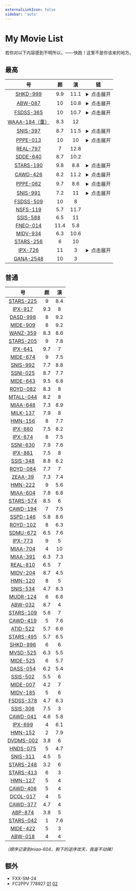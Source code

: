 ```yaml
---
externalLinkIcon: false
sidebar: 'auto'
---
```

# My Movie List
<div class="subtitle">若你对以下内容感到不明所以，——快跑！这里不是你该来的地方。</div>

## 最高
|号|颜|演|链|
| :--: | :--: | :--: | :--: |
|[SHKD-999](https://jable.tv/videos/shkd-999/)|9.9|11.1|<details><summary>点击展开</summary><p>magnet:?xt=urn:btih:210B775C018A5D487B1315A3DD2A3BD597DF59EA</p></details>|
|[ABW-087](https://www2.javhdporn.net/video/ABW-087/)|10|10.8|<details><summary>点击展开</summary><p>magnet:?xt=urn:btih:c8478e3aa5a20c599cd48638fb8faa02206a6d65</p></details>|
|[FSDSS-365](https://www2.javhdporn.net/video/FSDSS-365c/)|10|10.7|<details><summary>点击展开</summary><p>magnet:?xt=urn:btih:d43c655cb761cd2fab0a0df093a9c1e663cb6d5f</p></details>|
|[WAAA-184（重）](https://jable.tv/videos/waaa-184/)|8.3|12|
|[SNIS-397](https://www2.javhdporn.net/video/SNIS-397/)|8.7|11.5|<details><summary>点击展开</summary><p>magnet:?xt=urn:btih:11CAC397D8B472DCADD6DD7F58988D443D511B8C</p></details>|
|[PPPE-013](https://www2.javhdporn.net/video/PPPE-013c/)|10|10|<details><summary>点击展开</summary><p>magnet:?xt=urn:btih:484d3db110d9c7d8a47ff1f5e53433db32e58eba</p></details>|
|[REAL-797](https://tktube.com/videos/141768/real-797/)|7|12.8|
|[SDDE-640](https://missav.com/en/sdde-640)|8.7|10.2|
|[STARS-190](https://www2.javhdporn.net/video/STARS-190/)|9.8|8.8|<details><summary>点击展开</summary><p>magnet:?xt=urn:btih:b8197c436e07951dbe3a329fa7c2e1925cc003b4</p></details>|
|[CAWD-426](https://missav.com/cawd-426)|8.2|11.2|<details><summary>点击展开</summary><p>magnet:?xt=urn:btih:E49CBDB1DC6831BE08BB8119A348B6BCE23838B5</p></details>|
|[PPPE-062](https://www2.javhdporn.net/video/pppe-062)|9.7|8.6|<details><summary>点击展开</summary><p>magnet:?xt=urn:btih:9082F40E5DD827973FADA9D3583F6F766BC1107C</p></details>|
|[SNIS-991](https://www2.javhdporn.net/video/snis-991c)|7.2|11|<details><summary>点击展开</summary><p>magnet:?xt=urn:btih:1632088697942D97B912E7AAFE3B98A281AE7058</p></details>|
|[FSDSS-509](https://jable.tv/videos/fsdss-509/)|10|8|
|[NSFS-119](https://jable.tv/videos/nsfs-119/)|5.7|11.7|
|[SSIS-588](https://missav.com/ssis-588)|6.5|11|
|[FNEO-014](https://missav.com/fneo-014)|11.4|5.8|
|[MIDV-934](https://missav.com/mide-934)|6.3|10.6|
|[STARS-256](https://missav.com/stars-256)|6|10|
|[IPX-726](https://www2.javhdporn.net/video/ipx-726)|11|3|<details><summary>点击展开</summary><p>magnet:?xt=urn:btih:74ED6ED378FBD3B58224A057BF7B59E1298CB72A</p></details>|
|[GANA-2548](https://www5.javmost.com/GANA-2548/)|10|3|
## 普通

|号|颜|演|
| :--: | :--: | :--: |
|[STARS-225](https://njav.tv/en/v/stars-225-uncensored-leaked)|9|8.4|
|[IPX-917](https://www2.javhdporn.net/video/ipx-917/)|9.3|8|
|[DASD-998](https://www2.javhdporn.net/video/dasd-998c/)|8|9.2|
|[MIDE-909](https://www4.javhdporn.net/video/mide-909/)|8|9.2|
|[WANZ-359](https://www2.javhdporn.net/video/WANZ-359c/)|8.3|8.6|
|[STARS-205](https://missav.com/ja/stars-205)|9|7.8|
|[IPX-641](https://missav.com/cn/ipx-641)|9.7|7|
|[MIDE-674](https://missav.com/mide-674)|9|7.5|
|[SNIS-992](https://www2.javhdporn.net/video/snis-992/)|7.7|8.8|
|[SSNI-025](https://missav.com/ssni-025)|8.7|7.7|
|[MIDE-643](https://tktube.com/videos/28454/mide-643c2/)|9.5|6.8|
|[ROYD-082](https://www2.javhdporn.net/video/ROYD-082c/)|8.3|8|
|[MTALL-044](https://www2.javhdporn.net/video/mtall-044/)|8.2|8|
|[MIAA-648](https://www2.javhdporn.net/video/miaa-648/)|7.3|8.9|
|[MILK-137](https://jable.tv/videos/milk-137/)|7.9|8|
|[HMN-156](https://www2.javhdporn.net/video/hmn-156)|8|7.7|
|[IPX-660](https://missav.com/ipx-660)|7.5|8.2|
|[IPX-674](https://missav.com/cn/ipx-674)|8|7.5|
|[SSNI-630](https://missav.com/cn/ssni-630)|7.9|7.6|
|[IPX-881](https://www2.javhdporn.net/video/ipx-881)|7.5|8|
|[SSIS-348](https://www2.javhdporn.net/video/SSIS-348c/)|8.8|6.2|
|[ROYD-084](https://www2.javhdporn.net/video/ROYD-084c/)|7.7|7|
|[ZEAA-39](https://www2.javhdporn.net/video/zeaa-39)|7.3|7.4|
|[HMN-222](https://www2.javhdporn.net/video/hmn-222/)|9|5.6|
|[MIAA-604](https://www2.javhdporn.net/video/MIAA-604c/)|7.8|6.8|
|[STARS-574](https://www2.javhdporn.net/video/stars-574)|8.5|6|
|[CAWD-194](https://www2.javhdporn.net/video/cawd-194)|7|7.5|
|[SSPD-146](https://missav.com/sspd-146)|5.8|8.6|
|[ROYD-102](https://missav.com/royd-102)|8|6.3|
|[SDMU-672](https://missav.com/sdmu-672)|6.5|7.6|
|[IPX-773](https://www2.javhdporn.net/video/ipx-773/)|9|5|
|[MIAA-704](https://www2.javhdporn.net/video/miaa-704c)|4|10|
|[MIAA-391](https://www2.javhdporn.net/video/miaa-391)|6.3|7.3|
|[REAL-810](https://missav.com/real-810)|6.5|7|
|[MIDV-204](https://www2.javhdporn.net/video/midv-204c)|8.7|4.5|
|[HMN-120](https://www2.javhdporn.net/video/HMN-120c/)|8|5|
|[SNIS-534](https://missav.com/cn/snis-534)|4.7|8.3|
|[MUDR-124](https://www2.javhdporn.net/video/mudr-124c)|6|6.8|
|[ABW-032](https://missav.com/abw-032)|8.7|4|
|[STARS-109](https://missav.com/stars-109)|5.6|7|
|[CAWD-419](https://www2.javhdporn.net/video/cawd-419)|5|7.6|
|[ATID-522](https://www2.javhdporn.net/video/atid-522)|5.7|6.6|
|[STARS-495](https://www2.javhdporn.net/video/stars-495c/)|5.7|6.5|
|[SHKD-996](https://www2.javhdporn.net/video/shkd-996)|6|6|
|[MVSD-525](https://jable.tv/videos/mvsd-525/)|6.3|5.5|
|[MIDE-525](https://www2.javhdporn.net/video/mide-525)|6|5.7|
|[DASS-054](https://www2.javhdporn.net/video/dass-054c/)|6.2|5.4|
|[SSIS-502](https://www2.javhdporn.net/video/ssis-502)|5.5|6|
|[MIDE-007](https://missav.com/mide-007)|4.2|7|
|[MIDV-185](https://www2.javhdporn.net/video/midv-185)|5|6|
|[FSDSS-378](https://www2.javhdporn.net/video/fsdss-378/)|4.7|6.3|
|[SSIS-306](https://jable.tv/videos/ssis-306/)|7.5|3|
|[CAWD-041](https://www2.javhdporn.net/video/cawd-041)|4.6|5.8|
|[IPX-699](https://www2.javhdporn.net/video/ipx-699)|4|6.1|
|[HMN-152](https://www2.javhdporn.net/video/hmn-152c)|2|7.9|
|[DVDMS-002](https://missav.com/dvdms-002)|3.8|6|
|[HNDS-075](https://www2.javhdporn.net/video/HNDS-075c/)|5|4.7|
|[SNIS-311](https://missav.com/snis-311)|4.5|5|
|[STARS-248](https://www2.javhdporn.net/video/stars-248c)|3.2|6|
|[STARS-413](https://www2.javhdporn.net/video/stars-413c/)|6|3|
|[HMN-127](https://www2.javhdporn.net/video/HMN-127c/)|5|4|
|[CAWD-406](https://www2.javhdporn.net/video/cawd-406)|5|4|
|[DCOL-017](https://www2.javhdporn.net/video/dcol-017c)|4|5|
|[CAWD-377](https://www2.javhdporn.net/video/cawd-377/)|4.7|4|
|[ABP-874](https://www2.javhdporn.net/video/ABP-874/)|3.8|5|
|[STARS-042](https://sextb.net/stars-042-us)|1|7.6|
|[MIDE-422](https://www2.javhdporn.net/video/mide-422)|5|3|
|[ABW-018](https://www2.javhdporn.net/video/abw-018/)|4|4|

*（顺序记录到miaa-604，剩下的逆序改天，我鉴不动辣）*

## 额外

* FXX-SM-24
* FC2PPV 778927 [01](https://jp.xero.porn/video/z6jtbjln09icqbaj24440) [02](https://www.tokyomotion.net/video/592838/%E7%84%A1%E4%BF%AE%E6%AD%A3-fc2ppv-778927-%E3%81%A1%E3%82%85%E3%81%B1%E7%8E%8B-%E3%81%93%E3%81%A8%E3%82%8A19%E6%AD%B3icup-%E8%B6%85s%E7%B4%9A-%E7%A5%9E%E4%B9%B3-02)